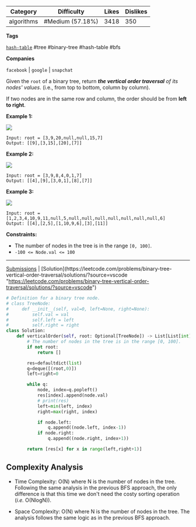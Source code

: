 
| Category   | Difficulty       | Likes | Dislikes |
| ---------- | ---------------- | ----- | -------- |
| algorithms | #Medium (57.18%) | 3418  | 350      |

**Tags**

[`hash-table`](https://leetcode.com/tag/hash-table?source=vscode "https://leetcode.com/tag/hash-table?source=vscode")  #tree #binary-tree #hash-table #bfs 

**Companies**

`facebook` | `google` | `snapchat`

Given the `root` of a binary tree, return _**the vertical order traversal** of its nodes' values_. (i.e., from top to bottom, column by column).

If two nodes are in the same row and column, the order should be from **left to right**.

**Example 1:**

![](https://assets.leetcode.com/uploads/2024/09/23/image1.png)

```
Input: root = [3,9,20,null,null,15,7]
Output: [[9],[3,15],[20],[7]]
```

**Example 2:**

![](https://assets.leetcode.com/uploads/2024/09/23/image3.png)

```
Input: root = [3,9,8,4,0,1,7]
Output: [[4],[9],[3,0,1],[8],[7]]
```

**Example 3:**

![](https://assets.leetcode.com/uploads/2024/09/23/image2.png)

```
Input: root = [1,2,3,4,10,9,11,null,5,null,null,null,null,null,null,null,6]
Output: [[4],[2,5],[1,10,9,6],[3],[11]]
```

**Constraints:**

- The number of nodes in the tree is in the range `[0, 100]`.
- `-100 <= Node.val <= 100`

---

[Submissions](https://leetcode.com/problems/binary-tree-vertical-order-traversal/submissions/?source=vscode "https://leetcode.com/problems/binary-tree-vertical-order-traversal/submissions/?source=vscode") | [Solution](https://leetcode.com/problems/binary-tree-vertical-order-traversal/solutions/?source=vscode "https://leetcode.com/problems/binary-tree-vertical-order-traversal/solutions/?source=vscode")



```python
# Definition for a binary tree node.
# class TreeNode:
#     def __init__(self, val=0, left=None, right=None):
#         self.val = val
#         self.left = left
#         self.right = right
class Solution:
    def verticalOrder(self, root: Optional[TreeNode]) -> List[List[int]]:
        # The number of nodes in the tree is in the range [0, 100].
        if not root:
            return []

        res=defaultdict(list)
        q=deque([(root,0)])
        left=right=0

        while q:
            node, index=q.popleft()
            res[index].append(node.val)
            # print(res)
            left=min(left, index)
            right=max(right, index)

            if node.left:
                q.append((node.left, index-1))
            if node.right:
                q.append((node.right, index+1))

        return [res[x] for x in range(left,right+1)]

```

## **Complexity Analysis**

- Time Complexity: O(N) where N is the number of nodes in the tree.  
    Following the same analysis in the previous BFS approach, the only difference is that this time we don't need the costy sorting operation (_i.e._ O(NlogN)).

- Space Complexity: O(N) where N is the number of nodes in the tree. The analysis follows the same logic as in the previous BFS approach.